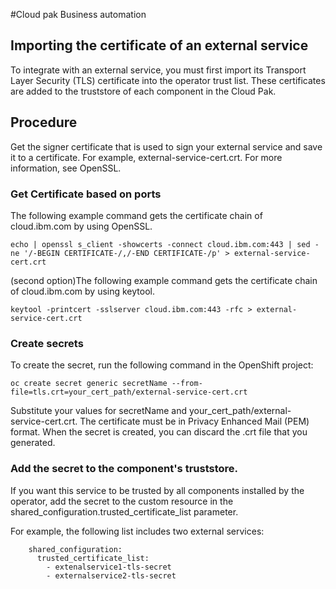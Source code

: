 #Cloud pak Business automation 

## Importing the certificate of an external service
To integrate with an external service, you must first import its Transport Layer Security (TLS) certificate into the operator trust list. These certificates are added to the truststore of each component in the Cloud Pak.

## Procedure

Get the signer certificate that is used to sign your external service and save it to a certificate.
For example, external-service-cert.crt.
For more information, see OpenSSL.

### Get Certificate based on ports

The following example command gets the certificate chain of cloud.ibm.com by using OpenSSL.

    echo | openssl s_client -showcerts -connect cloud.ibm.com:443 | sed -ne '/-BEGIN CERTIFICATE-/,/-END CERTIFICATE-/p' > external-service-cert.crt 


(second option)The following example command gets the certificate chain of cloud.ibm.com by using keytool.

    keytool -printcert -sslserver cloud.ibm.com:443 -rfc > external-service-cert.crt

### Create secrets

To create the secret, run the following command in the OpenShift project:

    oc create secret generic secretName --from-file=tls.crt=your_cert_path/external-service-cert.crt

Substitute your values for secretName and your_cert_path/external-service-cert.crt. The certificate must be in Privacy Enhanced Mail (PEM) format. When the secret is created, you can discard the .crt file that you generated.

### Add the secret to the component's truststore.

If you want this service to be trusted by all components installed by the operator, add the secret to the custom resource in the shared_configuration.trusted_certificate_list parameter.

For example, the following list includes two external services:

        shared_configuration:
          trusted_certificate_list:
            - extenalservice1-tls-secret
            - externalservice2-tls-secret
